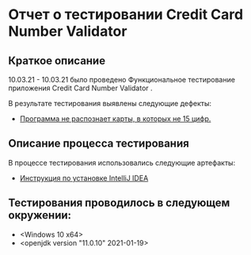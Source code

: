 # Отчет о тестировании Credit Card Number Validator


## Краткое описание

10.03.21 - 10.03.21 было проведено Функциональное тестирование приложения Credit Card Number Validator .

В результате тестирования выявлены следующие дефекты:
* [Программа не распознает карты, в которых не 15 цифр.](https://github.com/Valeriy-Semenkov/Credit-Card-Number-Validator/issues/1)


## Описание процесса тестирования
В процессе тестирования использовались следующие артефакты:
* [Инструкция по установке IntelliJ IDEA](https://github.com/netology-code/javaqa-homeworks/blob/master/intro/idea.md)


## Тестирования проводилось в следующем окружении:

* <Windows 10 x64>
* <openjdk version "11.0.10" 2021-01-19>




 